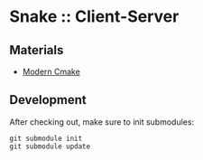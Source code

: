 # Snake :: Client-Server

## Materials

* [Modern Cmake](https://cliutils.gitlab.io/modern-cmake/)

## Development

After checking out, make sure to init submodules:

```shell
git submodule init
git submodule update
```